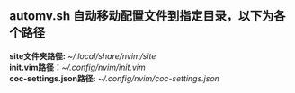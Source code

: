 ## automv.sh 自动移动配置文件到指定目录，以下为各个路径

**site文件夹路径:** *~/.local/share/nvim/site* </br>
**init.vim路径：***~/.config/nvim/init.vim* </br>
**coc-settings.json路径:** *~/.config/nvim/coc-settings.json* </br>
